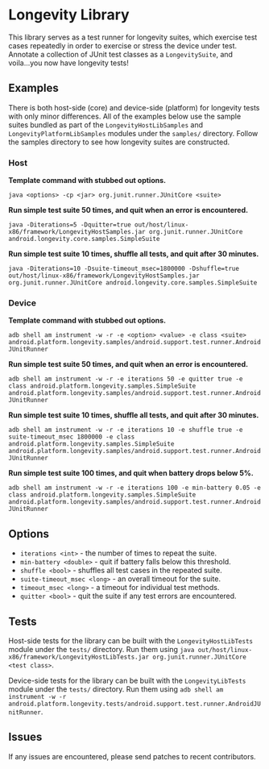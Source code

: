 # Longevity Library

This library serves as a test runner for longevity suites, which exercise test cases repeatedly in
order to exercise or stress the device under test. Annotate a collection of JUnit test classes as a
`LongevitySuite`, and voila...you now have longevity tests!

## Examples

There is both host-side (core) and device-side (platform) for longevity tests with only
minor differences. All of the examples below use the sample suites bundled as part of the
`LongevityHostLibSamples` and `LongevityPlatformLibSamples` modules under the `samples/` directory.
Follow the samples directory to see how longevity suites are constructed.

### Host

**Template command with stubbed out options.**

`java <options> -cp <jar> org.junit.runner.JUnitCore <suite>`

**Run simple test suite 50 times, and quit when an error is encountered.**

`java -Diterations=5 -Dquitter=true out/host/linux-x86/framework/LongevityHostSamples.jar
org.junit.runner.JUnitCore android.longevity.core.samples.SimpleSuite`

**Run simple test suite 10 times, shuffle all tests, and quit after 30 minutes.**

`java -Diterations=10 -Dsuite-timeout_msec=1800000 -Dshuffle=true
out/host/linux-x86/framework/LongevityHostSamples.jar
org.junit.runner.JUnitCore android.longevity.core.samples.SimpleSuite`

### Device

**Template command with stubbed out options.**

`adb shell am instrument -w -r -e <option> <value> -e class <suite>
android.platform.longevity.samples/android.support.test.runner.AndroidJUnitRunner`

**Run simple test suite 50 times, and quit when an error is encountered.**

`adb shell am instrument -w -r -e iterations 50 -e quitter true
-e class android.platform.longevity.samples.SimpleSuite
android.platform.longevity.samples/android.support.test.runner.AndroidJUnitRunner`

**Run simple test suite 10 times, shuffle all tests, and quit after 30 minutes.**

`adb shell am instrument -w -r -e iterations 10 -e shuffle true -e suite-timeout_msec 1800000
-e class android.platform.longevity.samples.SimpleSuite
android.platform.longevity.samples/android.support.test.runner.AndroidJUnitRunner`

**Run simple test suite 100 times, and quit when battery drops below 5%.**

`adb shell am instrument -w -r -e iterations 100 -e min-battery 0.05
-e class android.platform.longevity.samples.SimpleSuite
android.platform.longevity.samples/android.support.test.runner.AndroidJUnitRunner`

## Options

*   `iterations <int>` - the number of times to repeat the suite.
*   `min-battery <double>` - quit if battery falls below this threshold.
*   `shuffle <bool>` - shuffles all test cases in the repeated suite.
*   `suite-timeout_msec <long>` - an overall timeout for the suite.
*   `timeout_msec <long>` - a timeout for individual test methods.
*   `quitter <bool>` - quit the suite if any test errors are encountered.

## Tests

Host-side tests for the library can be built with the `LongevityHostLibTests` module under the
`tests/` directory. Run them using `java out/host/linux-x86/framework/LongevityHostLibTests.jar
org.junit.runner.JUnitCore <test class>`.

Device-side tests for the library can be built with the `LongevityLibTests` module under the
`tests/` directory. Run them using `adb shell am instrument -w -r
android.platform.longevity.tests/android.support.test.runner.AndroidJUnitRunner`.

## Issues

If any issues are encountered, please send patches to recent contributors.
